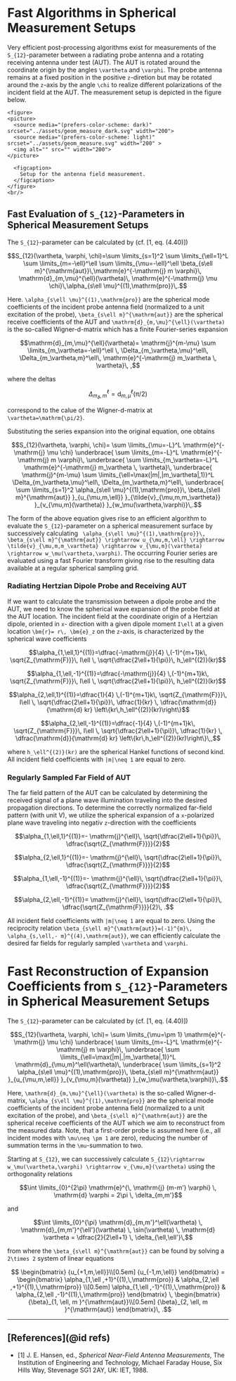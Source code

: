 # Fast Algorithms in Spherical Measurement Setups 

Very efficient post-processing algorithms exist for measurements of the ``S_{12}``-parameter between a radiating probe antenna and a rotating receiving antenna under test (AUT). The AUT is rotated around the coordinate origin by the angles ``\vartheta`` and ``\varphi``. The probe antenna remains at a fixed position in the positive ``z``-diretion but may be rotated around the ``z``-axis by the angle ``\chi`` to  realize different polarizations of the incident field at the AUT. The measurement setup is depicted in the figure below.

```@raw html
<figure>
<picture>
  <source media="(prefers-color-scheme: dark)" srcset="../assets/geom_measure_dark.svg" width="200">
  <source media="(prefers-color-scheme: light)" srcset="../assets/geom_measure.svg" width="200" >
  <img alt="" src="" width="200">
</picture>

  <figcaption>
    Setup for the antenna field measurement.
  </figcaption>
</figure>
<br/>
```

## Fast Evaluation of ``S_{12}``-Parameters in Spherical Measurement Setups 

The  ``S_{12}``-parameter can be calculated by (cf. [1, eq. (4.40)])


```math
S_{12}(\vartheta, \varphi, \chi)=\sum \limits_{s=1}^2 \sum \limits_{\ell=1}^L \sum \limits_{m=-\ell}^\ell \sum \limits_{\mu=-\ell}^\ell \beta_{s\ell m}^{\mathrm{aut}}\,\mathrm{e}^{-\mathrm{j} m \varphi}\, \mathrm{d}_{m,\mu}^{\ell}(\vartheta)\, \mathrm{e}^{-\mathrm{j} \mu \chi}\,\alpha_{s\ell \mu}^{(1),\mathrm{pro}}\,.
```

Here. ``\alpha_{s\ell \mu}^{(1),\mathrm{pro}}`` are the spherical mode coefficients of the incident probe antenna field (normalized to a unit excitation of the probe), ``\beta_{s\ell m}^{\mathrm{aut}}`` are the spherical receive coefficients of the AUT and ``\mathrm{d}_{m,\mu}^{\ell}(\vartheta)`` is the so-called Wigner-d-matrix which has a finite Fourier-series expansion

```math
\mathrm{d}_{m,\mu}^{\ell}(\vartheta)= \mathrm{j}^{m-\mu} \sum \limits_{m_\vartheta=-\ell}^\ell \, \Delta_{m_\vartheta,\mu}^\ell\, \Delta_{m_\vartheta,m}^\ell\, \mathrm{e}^{-\mathrm{j} m_\vartheta \, \vartheta}\, ,
```

where the deltas

```math
\Delta_{m_\vartheta,m}^\ell= \mathrm{d}_{m,\mu}^{\ell}(\mathrm{\pi}/2)
```
correspond to the calue of the Wigner-d-matrix at ``\vartheta=\mathrm{\pi/2}``.

Substituting the series expansion into the original equation, one obtains

```math
S_{12}(\vartheta, \varphi, \chi)=
\sum \limits_{\mu=-L}^L 
\mathrm{e}^{-\mathrm{j} \mu \chi}
\underbrace{
\sum \limits_{m=-L}^L
\mathrm{e}^{-\mathrm{j} m \varphi}\,
\underbrace{
\sum \limits_{m_\vartheta=-L}^L
\mathrm{e}^{-\mathrm{j} m_\vartheta \, \vartheta}\, 
\underbrace{
\mathrm{j}^{m-\mu}
\sum \limits_{\ell=\max(|m|,|m_\vartheta|,1)}^L
\Delta_{m_\vartheta,\mu}^\ell\, \Delta_{m_\vartheta,m}^\ell\,
 \underbrace{
 \sum \limits_{s=1}^2 
 \alpha_{s\ell \mu}^{(1),\mathrm{pro}}\,
\beta_{s\ell m}^{\mathrm{aut}}
}_{u_{\mu,m,\ell}}
}_{\tilde{v}_{\mu,m,m_\vartheta}}
}_{v_{\mu,m}(\vartheta)}
}_{w_\mu(\vartheta,\varphi)}\,.
```

The form of the above equation gives rise to an efficient algorithm to evaluate the ``S_{12}``-parameter on a spherical measurement surface by successively calculating 
`` \alpha_{s\ell \mu}^{(1),\mathrm{pro}}\,
\beta_{s\ell m}^{\mathrm{aut}} \rightarrow u_{\mu,m,\ell} \rightarrow \tilde{v}_{\mu,m,m_\vartheta} \rightarrow v_{\mu,m}(\vartheta) \rightarrow w_\mu(\vartheta,\varphi)``. The occurring Fourier series are evaluated using a fast Fourier transform giving rise to the resulting data available at a regular spherical sampling grid.

### Radiating Hertzian Dipole Probe and Receiving AUT
If we want to calculate the transmission between a dipole probe and the AUT, we need to know the spherical wave expansion of the probe field at the AUT location. 
The incident field at the coordinate origin of a Hertzian dipole, oriented in ``x``- direction with a given dipole moment ``I\ell`` at a given location ``\bm{r}= r\, \bm{e}_z`` on the ``z``-axis, is characterized by the spherical wave coefficients 
```math
\alpha_{1,\ell,1}^{(1)}=\dfrac{-\mathrm{j}}{4} \,(-1)^{m+1}k\, \sqrt{Z_{\mathrm{F}}}\, I\ell
\, \sqrt{\dfrac{2\ell+1}{\pi}}\, h_\ell^{(2)}(kr)
```
```math
\alpha_{1,\ell,-1}^{(1)}=\dfrac{-\mathrm{j}}{4} \,(-1)^{m+1}k\, \sqrt{Z_{\mathrm{F}}}\, I\ell
\, \sqrt{\dfrac{2\ell+1}{\pi}}\, h_\ell^{(2)}(kr)
```
```math
\alpha_{2,\ell,1}^{(1)}=\dfrac{1}{4} \,(-1)^{m+1}k\, \sqrt{Z_{\mathrm{F}}}\, I\ell
\, \sqrt{\dfrac{2\ell+1}{\pi}}\, \dfrac{1}{kr} \, \dfrac{\mathrm{d}}{\mathrm{d} kr} \left\{kr\,h_\ell^{(2)}(kr)\right\}
```
```math
\alpha_{2,\ell,-1}^{(1)}=\dfrac{-1}{4} \,(-1)^{m+1}k\, \sqrt{Z_{\mathrm{F}}}\, I\ell
\, \sqrt{\dfrac{2\ell+1}{\pi}}\, \dfrac{1}{kr} \, \dfrac{\mathrm{d}}{\mathrm{d} kr} \left\{kr\,h_\ell^{(2)}(kr)\right\}\,,
```

where ``h_\ell^{(2)}(kr)`` are the spherical Hankel functions of second kind.
All incident field coefficients with ``|m|\neq 1`` are equal to zero. 

### Regularly Sampled Far Field of AUT
The far field pattern of the AUT can be calculated by determining the received signal of a plane wave illumination traveling into the desired propagation directions. To determine the correctly normalized far-field pattern (with unit V), we utilize the spherical expansion of a ``x``-polarized plane wave traveling into negativ ``z``-direction with the coefficients

```math
\alpha_{1,\ell,1}^{(1)}=- \mathrm{j}^{\ell}\, \sqrt{\dfrac{2\ell+1}{\pi}}\, \dfrac{\sqrt{Z_{\mathrm{F}}}}{2}
```

```math
\alpha_{2,\ell,1}^{(1)}=- \mathrm{j}^{\ell}\, \sqrt{\dfrac{2\ell+1}{\pi}}\, \dfrac{\sqrt{Z_{\mathrm{F}}}}{2}
```

```math
\alpha_{1,\ell,-1}^{(1)}=- \mathrm{j}^{\ell}\, \sqrt{\dfrac{2\ell+1}{\pi}}\, \dfrac{\sqrt{Z_{\mathrm{F}}}}{2}
```

```math
\alpha_{2,\ell,-1}^{(1)}= \mathrm{j}^{\ell}\, \sqrt{\dfrac{2\ell+1}{\pi}}\, \dfrac{\sqrt{Z_{\mathrm{F}}}}{2}\, .
```
All incident field coefficients with ``|m|\neq 1`` are equal to zero. 
Using the reciprocity relation ``\beta_{s\ell m}^{\mathrm{aut}}=(-1)^{m}\, \alpha_{s,\ell,- m}^{(4),\mathrm{aut}}``, we can efficiently calculate the desired far fields for regularly sampled ``\vartheta`` and ``\varphi``.

# Fast Reconstruction of Expansion Coefficients from ``S_{12}``-Parameters in Spherical Measurement Setups

The  ``S_{12}``-parameter can be calculated by (cf. [1, eq. (4.40)])

```math
S_{12}(\vartheta, \varphi, \chi)=
\sum \limits_{\mu=\pm 1} 
\mathrm{e}^{-\mathrm{j} \mu \chi}
\underbrace{
\sum \limits_{m=-L}^L
\mathrm{e}^{-\mathrm{j} m \varphi}\,
\underbrace{ 
\sum \limits_{\ell=\max(|m|,|m_\vartheta|,1)}^L
\mathrm{d}_{\mu,m}^\ell(\vartheta)\,
 \underbrace{
 \sum \limits_{s=1}^2 
 \alpha_{s\ell \mu}^{(1),\mathrm{pro}}\,
\beta_{s\ell m}^{\mathrm{aut}}
}_{u_{\mu,m,\ell}}
}_{v_{\mu,m}(\vartheta)}
}_{w_\mu(\vartheta,\varphi)}\,.
```

Here, ``\mathrm{d}_{m,\mu}^{\ell}(\vartheta)`` is the so-called Wigner-d-matrix, ``\alpha_{s\ell \mu}^{(1),\mathrm{pro}}`` are the spherical mode coefficients of the incident probe antenna field (normalized to a unit excitation of the probe), and ``\beta_{s\ell m}^{\mathrm{aut}}`` are the spherical receive coefficients of the AUT which we aim to reconstruct from the measured data. Note, that a first-order probe is assumed here (i.e., all incident modes with ``\mu\neq \pm 1`` are zero), reducing the number of summation terms in the ``\mu``-summation to two.  

Starting at ``S_{12}``, we can successively calculate ``S_{12}\rightarrow w_\mu(\vartheta,\varphi) \rightarrow v_{\mu,m}(\vartheta)``
using the orthogonality relations
```math
\int \limits_{0}^{2\pi}
\mathrm{e}^{\, \mathrm{j} (m-m') \varphi} \, \mathrm{d} \varphi = 2\pi \, \delta_{m,m'}
```
and
```math
\int \limits_{0}^{\pi}
\mathrm{d}_{m,m'}^\ell(\vartheta)
\,
\mathrm{d}_{m,m'}^{\ell'}(\vartheta)
\,
\sin(\vartheta) 
\, \mathrm{d} \vartheta = \dfrac{2}{2\ell+1} \, \delta_{\ell,\ell'}\,
```
from where the ``\beta_{s\ell m}^{\mathrm{aut}}`` can be found by solving a ``2\times 2`` system of linear equations
```math
	\begin{bmatrix}
		{u_{+1,m,\ell}}\\[0.5em]
		{u_{-1,m,\ell}}
	\end{bmatrix}
=
\begin{bmatrix}
\alpha_{1,\ell ,+1}^{(1),\,\mathrm{pro}} 
&
\alpha_{2,\ell ,+1}^{(1),\,\mathrm{pro}} 
\\[0.5em]
\alpha_{1,\ell ,-1}^{(1),\,\mathrm{pro}} 
&
\alpha_{2,\ell ,-1}^{(1),\,\mathrm{pro}}	
\end{bmatrix}
\,
	\begin{bmatrix}
	{\beta}_{1, \ell, m }^{\mathrm{aut}}\\[0.5em]
	{\beta}_{2, \ell, m }^{\mathrm{aut}}
\end{bmatrix}\, .
```

---
## [References](@id refs)
- [1] J. E. Hansen, ed., *Spherical Near-Field Antenna Measurements*, The Institution of Engineering and Technology, Michael Faraday House, Six Hills Way, Stevenage SG1 2AY, UK: IET, 1988.